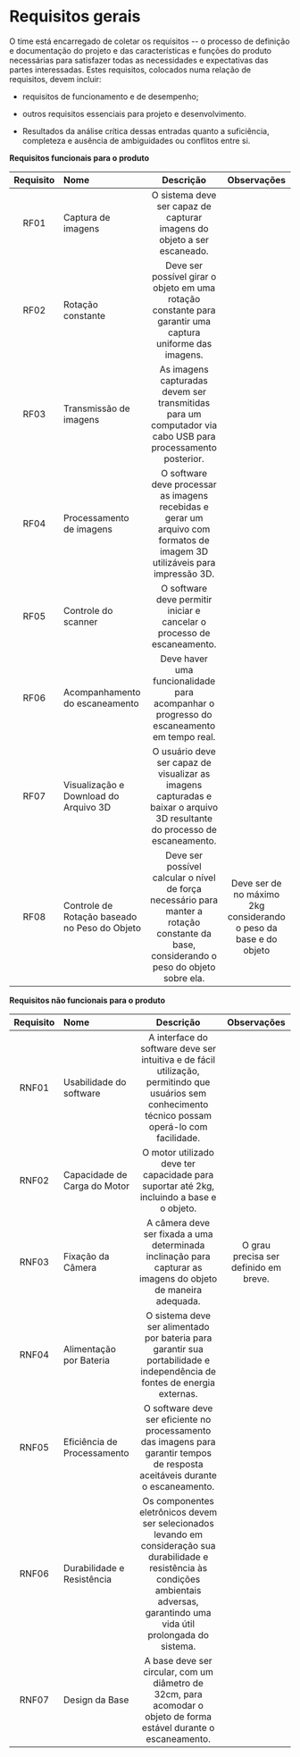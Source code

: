 # **Requisitos gerais**

O time está encarregado de coletar os requisitos -- o processo de
definição e documentação do projeto e das características e funções do
produto necessárias para satisfazer todas as necessidades e expectativas
das partes interessadas. Estes requisitos, colocados numa relação de
requisitos, devem incluir:

-   requisitos de funcionamento e de desempenho;

-   outros requisitos essenciais para projeto e desenvolvimento.

-   Resultados da análise crítica dessas entradas quanto a suficiência,
    completeza e ausência de ambiguidades ou conflitos entre si.

**Requisitos funcionais para o produto**

| Requisito | Nome | Descrição | Observações |
|:---------:| :--- |:---------:|:-----------:|
| RF01 | Captura de imagens  | O sistema deve ser capaz de capturar imagens do objeto a ser escaneado. |             |
| RF02 | Rotação constante  | Deve ser possível girar o objeto em uma rotação constante para garantir uma captura uniforme das imagens. |             |
| RF03 | Transmissão de imagens  | As imagens capturadas devem ser transmitidas para um computador via cabo USB para processamento posterior. |             |
| RF04 | Processamento de imagens  | O software deve processar as imagens recebidas e gerar um arquivo com formatos de imagem 3D utilizáveis para impressão 3D. |             |
| RF05 | Controle do scanner  | O software deve permitir iniciar e cancelar o processo de escaneamento. |             |
| RF06 | Acompanhamento do escaneamento  | Deve haver uma funcionalidade para acompanhar o progresso do escaneamento em tempo real. |             |
| RF07 | Visualização e Download do Arquivo 3D  | O usuário deve ser capaz de visualizar as imagens capturadas e baixar o arquivo 3D resultante do processo de escaneamento. |             |
| RF08 | Controle de Rotação baseado no Peso do Objeto  | Deve ser possível calcular o nível de força necessário para manter a rotação constante da base, considerando o peso do objeto sobre ela. | Deve ser de no máximo 2kg considerando o peso da base e do objeto |

**Requisitos não funcionais para o produto**

| Requisito | Nome | Descrição | Observações |
|:---------:| :--- |:---------:|:-----------:|
| RNF01 | Usabilidade do software  | A interface do software deve ser intuitiva e de fácil utilização, permitindo que usuários sem conhecimento técnico possam operá-lo com facilidade.|             |
| RNF02 | Capacidade de Carga do Motor  | O motor utilizado deve ter capacidade para suportar até 2kg, incluindo a base e o objeto. |             |
| RNF03 | Fixação da Câmera   | A câmera deve ser fixada a uma determinada inclinação para capturar as imagens do objeto de maneira adequada. | O grau precisa ser definido em breve. |
| RNF04 | Alimentação por Bateria  | O sistema deve ser alimentado por bateria para garantir sua portabilidade e independência de fontes de energia externas. |             |
| RNF05 | Eficiência de Processamento  | O software deve ser eficiente no processamento das imagens para garantir tempos de resposta aceitáveis durante o escaneamento.  |             |
| RNF06 | Durabilidade e Resistência  | Os componentes eletrônicos devem ser selecionados levando em consideração sua durabilidade e resistência às condições ambientais adversas, garantindo uma vida útil prolongada do sistema. |             |
| RNF07 | Design da Base | A base deve ser circular, com um diâmetro de 32cm, para acomodar o objeto de forma estável durante o escaneamento. |     |
